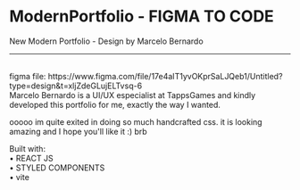 # ModernPortfolio - FIGMA TO CODE

New Modern Portfolio - Design by Marcelo Bernardo
<hr>
<br>
figma file: https://www.figma.com/file/17e4aIT1yvOKprSaLJQeb1/Untitled?type=design&t=xljZdeGLujELTvsq-6 <br>
Marcelo Bernardo is a UI/UX especialist at TappsGames and kindly developed this portfolio for me, exactly the way I wanted.<br>

ooooo im quite exited in doing so much handcrafted css. it is looking amazing and I hope you'll like it :)
brb 

Built with:<br>
• REACT JS<br>
• STYLED COMPONENTS<br>
• vite<br>
<br>

